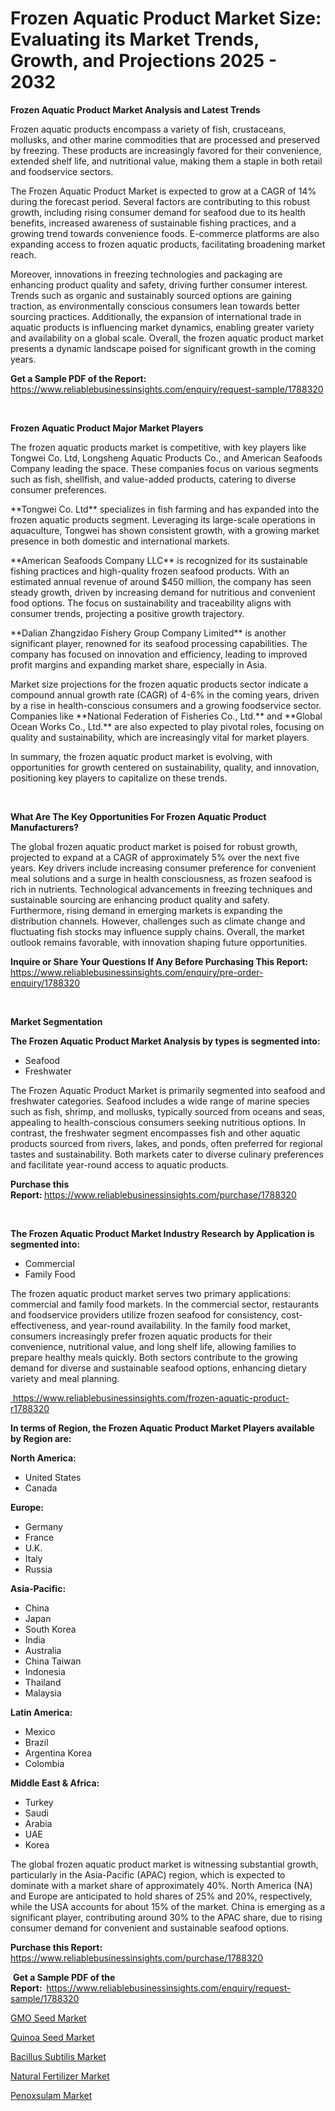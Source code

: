 <p><h1>Frozen Aquatic Product Market Size: Evaluating its Market Trends, Growth, and Projections 2025 - 2032</h1></p><p><strong>Frozen Aquatic Product Market Analysis and Latest Trends</strong></p>
<p><p>Frozen aquatic products encompass a variety of fish, crustaceans, mollusks, and other marine commodities that are processed and preserved by freezing. These products are increasingly favored for their convenience, extended shelf life, and nutritional value, making them a staple in both retail and foodservice sectors.</p><p>The Frozen Aquatic Product Market is expected to grow at a CAGR of 14% during the forecast period. Several factors are contributing to this robust growth, including rising consumer demand for seafood due to its health benefits, increased awareness of sustainable fishing practices, and a growing trend towards convenience foods. E-commerce platforms are also expanding access to frozen aquatic products, facilitating broadening market reach.</p><p>Moreover, innovations in freezing technologies and packaging are enhancing product quality and safety, driving further consumer interest. Trends such as organic and sustainably sourced options are gaining traction, as environmentally conscious consumers lean towards better sourcing practices. Additionally, the expansion of international trade in aquatic products is influencing market dynamics, enabling greater variety and availability on a global scale. Overall, the frozen aquatic product market presents a dynamic landscape poised for significant growth in the coming years.</p></p>
<p><strong>Get a Sample PDF of the Report:&nbsp;</strong> <a href="https://www.reliablebusinessinsights.com/enquiry/request-sample/1788320?utm_campaign=1847&utm_medium=2&utm_source=Github&utm_content=ia&utm_term=30032025&utm_id=frozen-aquatic-product">https://www.reliablebusinessinsights.com/enquiry/request-sample/1788320</a></p>
<p>&nbsp;</p>
<p><strong>Frozen Aquatic Product Major Market Players</strong></p>
<p><p>The frozen aquatic products market is competitive, with key players like Tongwei Co. Ltd, Longsheng Aquatic Products Co., and American Seafoods Company leading the space. These companies focus on various segments such as fish, shellfish, and value-added products, catering to diverse consumer preferences.</p><p>**Tongwei Co. Ltd** specializes in fish farming and has expanded into the frozen aquatic products segment. Leveraging its large-scale operations in aquaculture, Tongwei has shown consistent growth, with a growing market presence in both domestic and international markets.</p><p>**American Seafoods Company LLC** is recognized for its sustainable fishing practices and high-quality frozen seafood products. With an estimated annual revenue of around $450 million, the company has seen steady growth, driven by increasing demand for nutritious and convenient food options. The focus on sustainability and traceability aligns with consumer trends, projecting a positive growth trajectory.</p><p>**Dalian Zhangzidao Fishery Group Company Limited** is another significant player, renowned for its seafood processing capabilities. The company has focused on innovation and efficiency, leading to improved profit margins and expanding market share, especially in Asia.</p><p>Market size projections for the frozen aquatic products sector indicate a compound annual growth rate (CAGR) of 4-6% in the coming years, driven by a rise in health-conscious consumers and a growing foodservice sector. Companies like **National Federation of Fisheries Co., Ltd.** and **Global Ocean Works Co., Ltd.** are also expected to play pivotal roles, focusing on quality and sustainability, which are increasingly vital for market players.</p><p>In summary, the frozen aquatic product market is evolving, with opportunities for growth centered on sustainability, quality, and innovation, positioning key players to capitalize on these trends.</p></p>
<p>&nbsp;</p>
<p><strong>What Are The Key Opportunities For Frozen Aquatic Product Manufacturers?</strong></p>
<p><p>The global frozen aquatic product market is poised for robust growth, projected to expand at a CAGR of approximately 5% over the next five years. Key drivers include increasing consumer preference for convenient meal solutions and a surge in health consciousness, as frozen seafood is rich in nutrients. Technological advancements in freezing techniques and sustainable sourcing are enhancing product quality and safety. Furthermore, rising demand in emerging markets is expanding the distribution channels. However, challenges such as climate change and fluctuating fish stocks may influence supply chains. Overall, the market outlook remains favorable, with innovation shaping future opportunities.</p></p>
<p><strong>Inquire or Share Your Questions If Any Before Purchasing This Report:</strong> <a href="https://www.reliablebusinessinsights.com/enquiry/pre-order-enquiry/1788320?utm_campaign=1847&utm_medium=2&utm_source=Github&utm_content=ia&utm_term=30032025&utm_id=frozen-aquatic-product">https://www.reliablebusinessinsights.com/enquiry/pre-order-enquiry/1788320</a></p>
<p>&nbsp;</p>
<p><strong>Market Segmentation</strong></p>
<p><strong>The Frozen Aquatic Product Market Analysis by types is segmented into:</strong></p>
<p><ul><li>Seafood</li><li>Freshwater</li></ul></p>
<p><p>The Frozen Aquatic Product Market is primarily segmented into seafood and freshwater categories. Seafood includes a wide range of marine species such as fish, shrimp, and mollusks, typically sourced from oceans and seas, appealing to health-conscious consumers seeking nutritious options. In contrast, the freshwater segment encompasses fish and other aquatic products sourced from rivers, lakes, and ponds, often preferred for regional tastes and sustainability. Both markets cater to diverse culinary preferences and facilitate year-round access to aquatic products.</p></p>
<p><strong>Purchase this Report:&nbsp;</strong><a href="https://www.reliablebusinessinsights.com/purchase/1788320?utm_campaign=1847&utm_medium=2&utm_source=Github&utm_content=ia&utm_term=30032025&utm_id=frozen-aquatic-product">https://www.reliablebusinessinsights.com/purchase/1788320</a></p>
<p>&nbsp;</p>
<p><strong>The Frozen Aquatic Product Market Industry Research by Application is segmented into:</strong></p>
<p><ul><li>Commercial</li><li>Family Food</li></ul></p>
<p><p>The frozen aquatic product market serves two primary applications: commercial and family food markets. In the commercial sector, restaurants and foodservice providers utilize frozen seafood for consistency, cost-effectiveness, and year-round availability. In the family food market, consumers increasingly prefer frozen aquatic products for their convenience, nutritional value, and long shelf life, allowing families to prepare healthy meals quickly. Both sectors contribute to the growing demand for diverse and sustainable seafood options, enhancing dietary variety and meal planning.</p></p>
<p><a href="https://www.reliablebusinessinsights.com/frozen-aquatic-product-r1788320?utm_campaign=1847&utm_medium=2&utm_source=Github&utm_content=ia&utm_term=30032025&utm_id=frozen-aquatic-product">&nbsp;https://www.reliablebusinessinsights.com/frozen-aquatic-product-r1788320</a></p>
<p><strong>In terms of Region, the Frozen Aquatic Product Market Players available by Region are:</strong></p>
<p>
    <p> <strong> North America: </strong>
        <ul>
            <li>United States</li>
            <li>Canada</li>
        </ul>
        </p> 
    <p> <strong> Europe: </strong>
        <ul>
            <li>Germany</li>
            <li>France</li>
            <li>U.K.</li>
            <li>Italy</li>
            <li>Russia</li>
        </ul>
        </p> 
    <p> <strong> Asia-Pacific: </strong>
        <ul>
            <li>China</li>
            <li>Japan</li>
            <li>South Korea</li>
            <li>India</li>
            <li>Australia</li>
            <li>China Taiwan</li>
            <li>Indonesia</li>
            <li>Thailand</li>
            <li>Malaysia</li>
        </ul>
        </p> 
    <p> <strong> Latin America: </strong>
        <ul>
            <li>Mexico</li>
            <li>Brazil</li>
            <li>Argentina Korea</li>
            <li>Colombia</li>
        </ul>
        </p> 
    <p> <strong> Middle East & Africa: </strong>
        <ul>
            <li>Turkey</li>
            <li>Saudi</li>
            <li>Arabia</li>
            <li>UAE</li>
            <li>Korea</li>
        </ul>
    </p>
    </p>
<p><p>The global frozen aquatic product market is witnessing substantial growth, particularly in the Asia-Pacific (APAC) region, which is expected to dominate with a market share of approximately 40%. North America (NA) and Europe are anticipated to hold shares of 25% and 20%, respectively, while the USA accounts for about 15% of the market. China is emerging as a significant player, contributing around 30% to the APAC share, due to rising consumer demand for convenient and sustainable seafood options.</p></p>
<p><strong>Purchase this Report: </strong><a href="https://www.reliablebusinessinsights.com/purchase/1788320?utm_campaign=1847&utm_medium=2&utm_source=Github&utm_content=ia&utm_term=30032025&utm_id=frozen-aquatic-product">https://www.reliablebusinessinsights.com/purchase/1788320</a></p>
<p>&nbsp;<strong>Get a Sample PDF of the Report:&nbsp;&nbsp;</strong><a href="https://www.reliablebusinessinsights.com/enquiry/request-sample/1788320?utm_campaign=1847&utm_medium=2&utm_source=Github&utm_content=ia&utm_term=30032025&utm_id=frozen-aquatic-product">https://www.reliablebusinessinsights.com/enquiry/request-sample/1788320</a></p>
<p><strong></strong></p>
<p><p><a href="https://github.com/seppelharjap/Market-Research-Report-List-1/blob/main/gmo-seed-market.md?utm_campaign=1847&utm_medium=2&utm_source=Github&utm_content=ia&utm_term=30032025&utm_id=frozen-aquatic-product">GMO Seed Market</a></p><p><a href="https://github.com/fungkychiman/Market-Research-Report-List-1/blob/main/quinoa-seed-market.md?utm_campaign=1847&utm_medium=2&utm_source=Github&utm_content=ia&utm_term=30032025&utm_id=frozen-aquatic-product">Quinoa Seed Market</a></p><p><a href="https://github.com/kitsossadien/Market-Research-Report-List-1/blob/main/bacillus-subtilis-market.md?utm_campaign=1847&utm_medium=2&utm_source=Github&utm_content=ia&utm_term=30032025&utm_id=frozen-aquatic-product">Bacillus Subtilis Market</a></p><p><a href="https://github.com/edriceakeime/Market-Research-Report-List-1/blob/main/natural-fertilizer-market.md?utm_campaign=1847&utm_medium=2&utm_source=Github&utm_content=ia&utm_term=30032025&utm_id=frozen-aquatic-product">Natural Fertilizer Market</a></p><p><a href="https://github.com/olesjaquah/Market-Research-Report-List-1/blob/main/penoxsulam-market.md?utm_campaign=1847&utm_medium=2&utm_source=Github&utm_content=ia&utm_term=30032025&utm_id=frozen-aquatic-product">Penoxsulam Market</a></p></p>